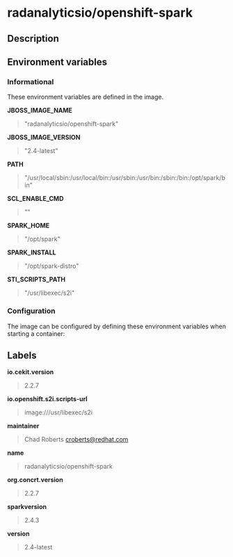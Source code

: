 # radanalyticsio/openshift-spark

## Description




## Environment variables

### Informational

These environment variables are defined in the image.

__JBOSS_IMAGE_NAME__
>"radanalyticsio/openshift-spark"

__JBOSS_IMAGE_VERSION__
>"2.4-latest"

__PATH__
>"/usr/local/sbin:/usr/local/bin:/usr/sbin:/usr/bin:/sbin:/bin:/opt/spark/bin"

__SCL_ENABLE_CMD__
>""

__SPARK_HOME__
>"/opt/spark"

__SPARK_INSTALL__
>"/opt/spark-distro"

__STI_SCRIPTS_PATH__
>"/usr/libexec/s2i"


### Configuration

The image can be configured by defining these environment variables
when starting a container:



## Labels

__io.cekit.version__
> 2.2.7

__io.openshift.s2i.scripts-url__
> image:///usr/libexec/s2i

__maintainer__
> Chad Roberts <croberts@redhat.com>

__name__
> radanalyticsio/openshift-spark

__org.concrt.version__
> 2.2.7

__sparkversion__
> 2.4.3

__version__
> 2.4-latest



